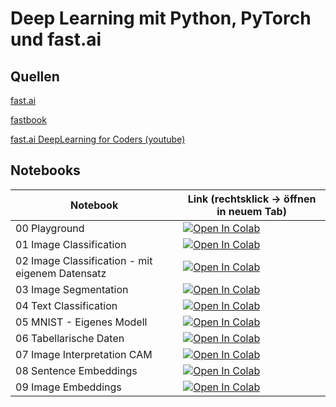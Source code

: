 # Deep Learning mit Python, PyTorch und fast.ai

## Quellen

[fast.ai](https://docs.fast.ai) 

[fastbook](https://github.com/fastai/fastbook)

[fast.ai DeepLearning for Coders (youtube)](https://www.youtube.com/watch?v=_QUEXsHfsA0&list=PLfYUBJiXbdtRL3FMB3GoWHRI8ieU6FhfM)

## Notebooks

| Notebook  |  Link (rechtsklick -> öffnen in neuem Tab)  |
|---|----|
| 00 Playground  | [![Open In Colab](https://colab.research.google.com/assets/colab-badge.svg)](https://colab.research.google.com/github/floleuerer/ml-tutorials/blob/main/00_playground.ipynb)  |
| 01 Image Classification  | [![Open In Colab](https://colab.research.google.com/assets/colab-badge.svg)](https://colab.research.google.com/github/floleuerer/ml-tutorials/blob/main/01_fastai_pets.ipynb)  |
| 02 Image Classification - mit eigenem Datensatz | [![Open In Colab](https://colab.research.google.com/assets/colab-badge.svg)](https://colab.research.google.com/github/floleuerer/ml-tutorials/blob/main/02_fastai_imgscraper.ipynb) |
| 03 Image Segmentation | [![Open In Colab](https://colab.research.google.com/assets/colab-badge.svg)](https://colab.research.google.com/github/floleuerer/ml-tutorials/blob/main/03_fastai_segmentation.ipynb) |
| 04 Text Classification | [![Open In Colab](https://colab.research.google.com/assets/colab-badge.svg)](https://colab.research.google.com/github/floleuerer/ml-tutorials/blob/main/04_fastai_text.ipynb) |
| 05 MNIST - Eigenes Modell | [![Open In Colab](https://colab.research.google.com/assets/colab-badge.svg)](https://colab.research.google.com/github/floleuerer/ml-tutorials/blob/main/05_mnist.ipynb) |
| 06 Tabellarische Daten | [![Open In Colab](https://colab.research.google.com/assets/colab-badge.svg)](https://colab.research.google.com/github/floleuerer/ml-tutorials/blob/main/06_tabular.ipynb) |
| 07 Image Interpretation CAM  | [![Open In Colab](https://colab.research.google.com/assets/colab-badge.svg)](https://colab.research.google.com/github/floleuerer/ml-tutorials/blob/main/07_fastai_pets-CAM.ipynb)  |
| 08 Sentence Embeddings | [![Open In Colab](https://colab.research.google.com/assets/colab-badge.svg)](https://colab.research.google.com/github/floleuerer/ml-tutorials/blob/main/08_sentence_embeddings.ipynb) |
| 09 Image Embeddings | [![Open In Colab](https://colab.research.google.com/assets/colab-badge.svg)](https://colab.research.google.com/github/floleuerer/fastai-tutorials/blob/main/fastai_tensorboard_projector.ipynb) |
